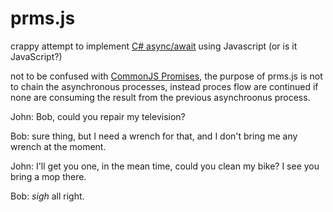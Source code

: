 prms.js
=======

crappy attempt to implement [C# async/await](http://msdn.microsoft.com/en-us/library/vstudio/hh873191.aspx) using Javascript (or is it JavaScript?)

not to be confused with [CommonJS Promises](http://wiki.commonjs.org/wiki/Promises/A), the purpose of prms.js is not to chain the asynchronous processes, instead proces flow are continued if none are consuming the result from the previous asynchroonus process.

John: Bob, could you repair my television?

Bob: sure thing, but I need a wrench for that, and I don't bring me any wrench at the moment.

John: I'll get you one, in the mean time, could you clean my bike? I see you bring a mop there.

Bob: *sigh* all right.

